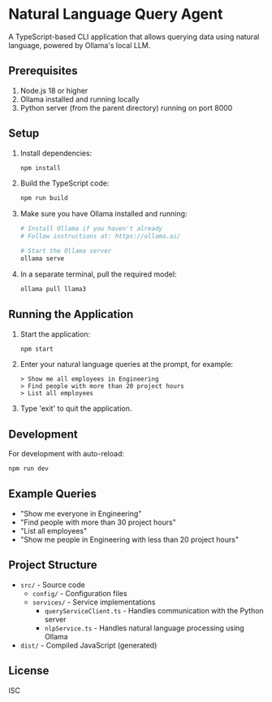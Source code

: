 # Natural Language Query Agent

A TypeScript-based CLI application that allows querying data using natural language, powered by Ollama's local LLM.

## Prerequisites

1. Node.js 18 or higher
2. Ollama installed and running locally
3. Python server (from the parent directory) running on port 8000

## Setup

1. Install dependencies:
   ```bash
   npm install
   ```

2. Build the TypeScript code:
   ```bash
   npm run build
   ```

3. Make sure you have Ollama installed and running:
   ```bash
   # Install Ollama if you haven't already
   # Follow instructions at: https://ollama.ai/
   
   # Start the Ollama server
   ollama serve
   ```

4. In a separate terminal, pull the required model:
   ```bash
   ollama pull llama3
   ```

## Running the Application

1. Start the application:
   ```bash
   npm start
   ```

2. Enter your natural language queries at the prompt, for example:
   ```
   > Show me all employees in Engineering
   > Find people with more than 20 project hours
   > List all employees
   ```

3. Type 'exit' to quit the application.

## Development

For development with auto-reload:

```bash
npm run dev
```

## Example Queries

- "Show me everyone in Engineering"
- "Find people with more than 30 project hours"
- "List all employees"
- "Show me people in Engineering with less than 20 project hours"

## Project Structure

- `src/` - Source code
  - `config/` - Configuration files
  - `services/` - Service implementations
    - `queryServiceClient.ts` - Handles communication with the Python server
    - `nlpService.ts` - Handles natural language processing using Ollama
- `dist/` - Compiled JavaScript (generated)

## License

ISC
